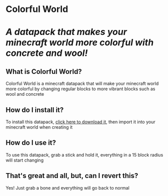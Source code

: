 # **Colorful World**

# *A datapack that makes your minecraft world more colorful with concrete and wool!*

## What is Colorful World? 

Colorful World is a minecraft datapack that will make your minecraft world more colorful by changing regular blocks to more vibrant blocks such as wool and concrete

## How do I install it?

To install this datapack, <a href="LINK to download">click here to download it</a>, then import it into your minecraft world when creating it

## How do I use it?

To use this datapack, grab a stick and hold it, everything in a 15 block radius will start changing


## That's great and all, but, can I revert this?

Yes! Just grab a bone and everything will go back to normal


